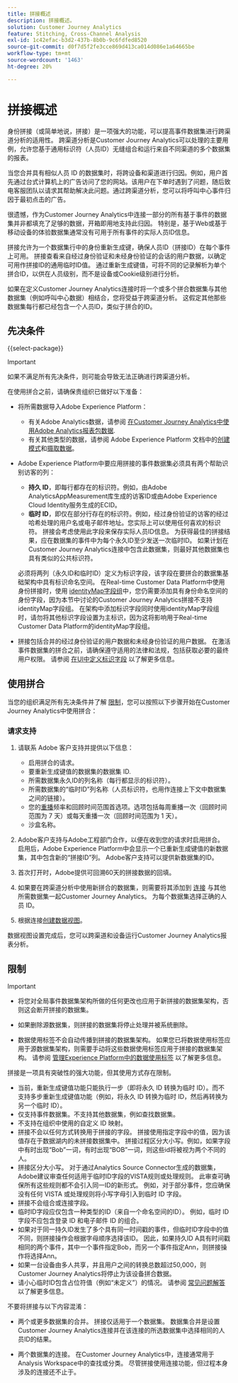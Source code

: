 ```yaml
---
title: 拼接概述
description: 拼接概述。
solution: Customer Journey Analytics
feature: Stitching, Cross-Channel Analysis
exl-id: 1c42efac-b3d2-437b-8b0b-9c6fdfed8520
source-git-commit: d0f7d5f2fe3cce869d413ca014d086e1a64665be
workflow-type: tm+mt
source-wordcount: '1463'
ht-degree: 20%

---
```


# 拼接概述

身份拼接（或简单地说，拼接）是一项强大的功能，可以提高事件数据集进行跨渠道分析的适用性。 跨渠道分析是Customer Journey Analytics可以处理的主要用例，允许您基于通用标识符（人员ID）无缝组合和运行来自不同渠道的多个数据集的报表。

当您合并具有相似人员 ID 的数据集时，将跨设备和渠道进行归因。例如，用户首先通过台式计算机上的广告访问了您的网站。该用户在下单时遇到了问题，随后致电客服团队以请求其帮助解决此问题。通过跨渠道分析，您可以将呼叫中心事件归因于最初点击的广告。

很遗憾，作为Customer Journey Analytics中连接一部分的所有基于事件的数据集并非都填充了足够的数据，开箱即用地支持此归因。 特别是，基于Web或基于移动设备的体验数据集通常没有可用于所有事件的实际人员ID信息。

拼接允许为一个数据集行中的身份重新生成键，确保人员ID（拼接ID）在每个事件上可用。 拼接查看来自经过身份验证和未经身份验证的会话的用户数据，以确定可用作拼接ID的通用临时ID值。 通过重新生成键值，可将不同的记录解析为单个拼合ID，以供在人员级别，而不是设备或Cookie级别进行分析。

如果在定义Customer Journey Analytics连接时将一个或多个拼合数据集与其他数据集（例如呼叫中心数据）相结合，您将受益于跨渠道分析。 这假定其他那些数据集每行都已经包含一个人员ID，类似于拼合的ID。


## 先决条件

{{select-package}}

>[!IMPORTANT]
>
>如果不满足所有先决条件，则可能会导致无法正确进行跨渠道分析。

在使用拼合之前，请确保贵组织已做好以下准备：

* 将所需数据导入Adobe Experience Platform：

   * 有关Adobe Analytics数据，请参阅 [在Customer Journey Analytics中使用Adobe Analytics报表包数据](/help/getting-started/aa-vs-cja/aa-data-in-cja.md).
   * 有关其他类型的数据，请参阅 Adobe Experience Platform 文档中的[创建模式](https://experienceleague.adobe.com/docs/experience-platform/xdm/tutorials/create-schema-ui.html?lang=zh-Hans)和[摄取数据](https://experienceleague.adobe.com/docs/experience-platform/ingestion/home.html?lang=zh-Hans)。

* Adobe Experience Platform中要应用拼接的事件数据集必须具有两个帮助识别访客的列：

   * **持久 ID**，即每行都存在的标识符。例如，由Adobe AnalyticsAppMeasurement库生成的访客ID或由Adobe Experience Cloud Identity服务生成的ECID。
   * **临时 ID**，即仅在部分行存在的标识符。例如，经过身份验证的访客的经过哈希处理的用户名或电子邮件地址。您实际上可以使用任何喜欢的标识符。 拼接会考虑使用此字段来保存实际人员ID信息。 为获得最佳的拼接结果，应在数据集的事件中为每个永久ID至少发送一次临时ID。 如果计划在Customer Journey Analytics连接中包含此数据集，则最好其他数据集也具有类似的公共标识符。

  必须将两列（永久ID和临时ID）定义为标识字段，该字段在要拼合的数据集基础架构中具有标识命名空间。 在Real-time Customer Data Platform中使用身份拼接时，使用 [identityMap字段组](https://experienceleague.adobe.com/docs/experience-platform/xdm/schema/composition.html?lang=en#identity)中，您仍需要添加具有身份命名空间的身份字段，因为本节中讨论的Customer Journey Analytics拼接不支持identityMap字段组。 在架构中添加标识字段同时使用identityMap字段组时，请勿将其他标识字段设置为主标识，因为这将影响用于Real-time Customer Data Platform的identityMap字段组。

* 拼接包括合并的经过身份验证的用户数据和未经身份验证的用户数据。 在激活事件数据集的拼合之前，请确保遵守适用的法律和法规，包括获取必要的最终用户权限。 请参阅 [在UI中定义标识字段](https://experienceleague.adobe.com/docs/experience-platform/xdm/ui/fields/identity.html?lang=en#) 以了解更多信息。


## 使用拼合

当您的组织满足所有先决条件并了解 [限制](#limitations)，您可以按照以下步骤开始在Customer Journey Analytics中使用拼合：

### 请求支持

1. 请联系 Adobe 客户支持并提供以下信息：

   * 启用拼合的请求。
   * 要重新生成键值的数据集的数据集 ID.
   * 所需数据集永久ID的列名称（每行都显示的标识符）。
   * 所需数据集的“临时ID”列名称（人员标识符，也用作连接上下文中数据集之间的链接）。
   * 您的[重播](explained.md)频率和回顾时间范围首选项。选项包括每周重播一次（回顾时间范围为 7 天）或每天重播一次（回顾时间范围为 1 天）。
   * 沙盒名称。


2. Adobe客户支持与Adobe工程部门合作，以便在收到您的请求时启用拼合。 启用后，Adobe Experience Platform中会显示一个已重新生成键值的新数据集，其中包含新的“拼接ID”列。 Adobe客户支持可以提供新数据集的ID。

3. 首次打开时，Adobe提供可回溯60天的拼接数据的回填。

4. 如果要在跨渠道分析中使用新拼合的数据集，则需要将其添加到 [连接](../connections/overview.md) 与其他所需数据集一起Customer Journey Analytics。 为每个数据集选择正确的人员 ID。

5. 根据连接[创建数据视图](/help/data-views/create-dataview.md)。

<!-- To do: Paragraph on backfill once product and marketing determine the best way forward. -->

数据视图设置完成后，您可以跨渠道和设备运行Customer Journey Analytics报表分析。

<!-- Uncomment once stitching UI is available (for limited testing)..

### Do It Yourself

|Positive|[!BADGE New Feature]{type=Positive before-title="false"}|

{{release-limited-testing-section}}

Alternatively, you can set up and use stitching through the Customer Journey Analytics user interface:

1. Go to the [Create and manage stitched datasets](stitching-ui.md) and follow steps to rekey your dataset.

2. [Create a connection](/help/connections/create-connection.md) in Customer Journey Analytics using the newly generated dataset and any other datasets that you want to include. Choose the correct person ID for each dataset.

3. [Create a connection](/help/connections/create-connection.md) in Customer Journey Analytics using the newly generated dataset and any other datasets that you want to include. Choose the correct person ID for each dataset.
   
4. [Create a data view](/help/data-views/create-dataview.md) based on the connection.

Once the data view is set up, the cross-channel analysis in Customer Journey Analytics is just like any other analysis in Customer Journey Analytics, except now the data operates across channels and devices.

-->


## 限制

>[!IMPORTANT]
>
>* 将您对全局事件数据集架构所做的任何更改也应用于新拼接的数据集架构，否则这会断开拼接的数据集。
>
>* 如果删除源数据集，则拼接的数据集将停止处理并被系统删除。
>
>* 数据使用标签不会自动传播到拼接的数据集架构。 如果您已将数据使用标签应用于源数据集架构，则需要手动将这些数据使用标签应用于拼接的数据集架构。 请参阅 [管理Experience Platform中的数据使用标签](https://experienceleague.adobe.com/docs/experience-platform/data-governance/labels/overview.html?lang=zh-Hans) 以了解更多信息。

拼接是一项具有突破性的强大功能，但其使用方式存在限制。

* 当前，重新生成键值功能只能执行一步（即将永久 ID 转换为临时 ID）。而不支持多步重新生成键值功能（例如，将永久 ID 转换为临时 ID，然后再转换为另一个临时 ID）。
* 仅支持事件数据集。不支持其他数据集，例如查找数据集。
* 不支持在组织中使用的自定义 ID 映射。
* 拼接不会以任何方式转换用于拼接的字段。 拼接使用指定字段中的值，因为该值存在于数据湖内的未拼接数据集中。 拼接过程区分大小写。例如，如果字段中有时出现“Bob”一词，有时出现“BOB”一词，则这些id将被视为两个不同的人。
* 拼接区分大小写。 对于通过Analytics Source Connector生成的数据集，Adobe建议审查任何适用于临时ID字段的VISTA规则或处理规则。 此审查可确保所有这些规则都不会引入同一ID的新形式。 例如，对于部分事件，您应确保没有任何 VISTA 或处理规则将小写字母引入到临时 ID 字段。
* 拼接不会组合或连接字段。
* 临时ID字段应仅包含一种类型的ID（来自一个命名空间的ID）。 例如，临时 ID 字段不应包含登录 ID 和电子邮件 ID 的组合。
* 如果对于同一持久ID发生了多个具有同一时间戳的事件，但临时ID字段中的值不同，则拼接操作会根据字母顺序选择该ID。 因此，如果持久ID A具有时间戳相同的两个事件，其中一个事件指定Bob，而另一个事件指定Ann，则拼接操作将选择Ann。
* 如果一台设备由多人共享，并且用户之间的转换总数超过50,000，则Customer Journey Analytics将停止为该设备拼合数据。
* 请小心临时ID包含占位符值（例如“未定义”）的情况。 请参阅 [常见问题解答](faq.md) 以了解更多信息。

不要将拼接与以下内容混淆：

* 两个或更多数据集的合并。 拼接仅适用于一个数据集。 数据集合并是设置Customer Journey Analytics连接并在该连接的所选数据集中选择相同的人员ID的结果。

* 两个数据集的连接。 在Customer Journey Analytics中，连接通常用于Analysis Workspace中的查找或分类。 尽管拼接使用连接功能，但过程本身涉及的连接还不止于。
